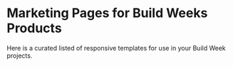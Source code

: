 # Marketing Pages for Build Weeks Products

Here is a curated listed of responsive templates for use in your Build Week projects.
